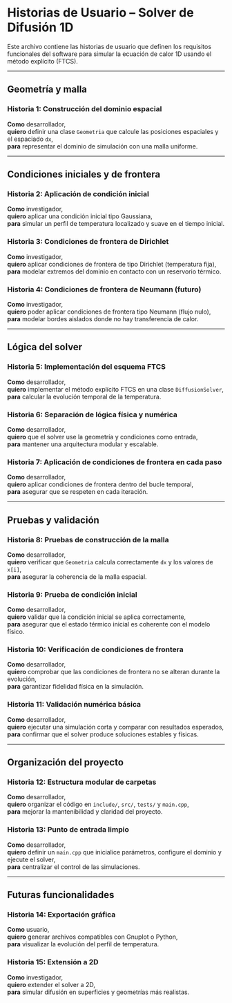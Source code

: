 # Historias de Usuario – Solver de Difusión 1D

Este archivo contiene las historias de usuario que definen los requisitos funcionales del software para simular la ecuación de calor 1D usando el método explícito (FTCS).

---

## Geometría y malla

### Historia 1: Construcción del dominio espacial
**Como** desarrollador,  
**quiero** definir una clase `Geometria` que calcule las posiciones espaciales y el espaciado `dx`,  
**para** representar el dominio de simulación con una malla uniforme.

---

##  Condiciones iniciales y de frontera

### Historia 2: Aplicación de condición inicial
**Como** investigador,  
**quiero** aplicar una condición inicial tipo Gaussiana,  
**para** simular un perfil de temperatura localizado y suave en el tiempo inicial.

### Historia 3: Condiciones de frontera de Dirichlet
**Como** investigador,  
**quiero** aplicar condiciones de frontera de tipo Dirichlet (temperatura fija),  
**para** modelar extremos del dominio en contacto con un reservorio térmico.

### Historia 4: Condiciones de frontera de Neumann (futuro)
**Como** investigador,  
**quiero** poder aplicar condiciones de frontera tipo Neumann (flujo nulo),  
**para** modelar bordes aislados donde no hay transferencia de calor.

---

## Lógica del solver

### Historia 5: Implementación del esquema FTCS
**Como** desarrollador,  
**quiero** implementar el método explícito FTCS en una clase `DiffusionSolver`,  
**para** calcular la evolución temporal de la temperatura.

### Historia 6: Separación de lógica física y numérica
**Como** desarrollador,  
**quiero** que el solver use la geometría y condiciones como entrada,  
**para** mantener una arquitectura modular y escalable.

### Historia 7: Aplicación de condiciones de frontera en cada paso
**Como** desarrollador,  
**quiero** aplicar condiciones de frontera dentro del bucle temporal,  
**para** asegurar que se respeten en cada iteración.

---

##  Pruebas y validación

### Historia 8: Pruebas de construcción de la malla
**Como** desarrollador,  
**quiero** verificar que `Geometria` calcula correctamente `dx` y los valores de `x[i]`,  
**para** asegurar la coherencia de la malla espacial.

### Historia 9: Prueba de condición inicial
**Como** desarrollador,  
**quiero** validar que la condición inicial se aplica correctamente,  
**para** asegurar que el estado térmico inicial es coherente con el modelo físico.

### Historia 10: Verificación de condiciones de frontera
**Como** desarrollador,  
**quiero** comprobar que las condiciones de frontera no se alteran durante la evolución,  
**para** garantizar fidelidad física en la simulación.

### Historia 11: Validación numérica básica
**Como** desarrollador,  
**quiero** ejecutar una simulación corta y comparar con resultados esperados,  
**para** confirmar que el solver produce soluciones estables y físicas.

---

## Organización del proyecto

### Historia 12: Estructura modular de carpetas
**Como** desarrollador,  
**quiero** organizar el código en `include/`, `src/`, `tests/` y `main.cpp`,  
**para** mejorar la mantenibilidad y claridad del proyecto.

### Historia 13: Punto de entrada limpio
**Como** desarrollador,  
**quiero** definir un `main.cpp` que inicialice parámetros, configure el dominio y ejecute el solver,  
**para** centralizar el control de las simulaciones.

---

## Futuras funcionalidades

### Historia 14: Exportación gráfica
**Como** usuario,  
**quiero** generar archivos compatibles con Gnuplot o Python,  
**para** visualizar la evolución del perfil de temperatura.

### Historia 15: Extensión a 2D
**Como** investigador,  
**quiero** extender el solver a 2D,  
**para** simular difusión en superficies y geometrías más realistas.

